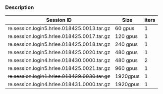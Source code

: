 ### Description

| Session ID                                 | Size    | iters |
| ------------------------------------------ | ------- | ----- |
| re.session.login5.hrlee.018425.0013.tar.gz | 60 gpus | 1     |
| re.session.login5.hrlee.018425.0017.tar.gz | 120 gpus| 1     |
| re.session.login5.hrlee.018425.0018.tar.gz | 240 gpus| 1     |
| re.session.login5.hrlee.018425.0020.tar.gz | 480 gpus| 1     |
| re.session.login4.hrlee.018430.0000.tar.gz | 480 gpus| 2     |
| re.session.login5.hrlee.018425.0021.tar.gz | 960 gpus| 1     |
| ~~re.session.login1.hrlee.018429.0030.tar.gz~~ | 1920gpus| 1     |
| re.session.login4.hrlee.018431.0000.tar.gz | 1920gpus| 1     |
